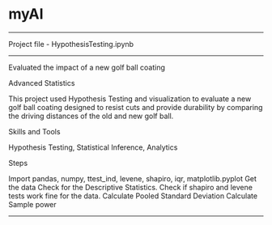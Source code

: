 # myAI


**************************************
Project file - HypothesisTesting.ipynb
**************************************

Evaluated the impact of a new golf ball coating

Advanced Statistics

This project used Hypothesis Testing and visualization to evaluate a new golf ball coating designed to resist cuts and provide durability by comparing the driving distances of the old and new golf ball.

Skills and Tools

Hypothesis Testing, Statistical Inference, Analytics

Steps

Import pandas, numpy, ttest_ind, levene, shapiro, iqr, matplotlib.pyplot
Get the data
Check for the Descriptive Statistics.
Check if shapiro and levene tests work fine for the data.
Calculate Pooled Standard Deviation
Calculate Sample power
**************************************

